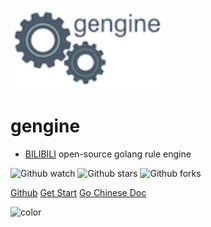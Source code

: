 ![logo](_media/gengine.svg)
# gengine
-  [BILIBILI][1] open-source golang rule engine

 [1]: https://www.bilibili.com

![Github watch](https://img.shields.io/github/watchers/rencalo770/gengine.svg)
![Github stars](https://img.shields.io/github/stars/rencalo770/gengine.svg)
![Github forks](https://img.shields.io/github/forks/rencalo770/gengine.svg)

[Github](https://github.com/rencalo770/gengine)
[Get Start](introduce)
[Go Chinese Doc](https://rencalo770.github.io/gengine_doc)


<!-- 背景图片 -->
<!-- ![](_media/bg.png) -->

<!-- 背景色 -->
![color](#ffffff)